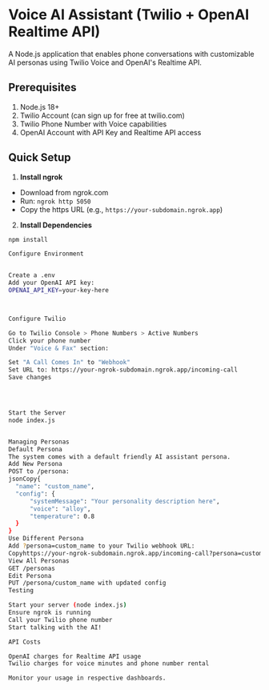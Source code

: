 # Voice AI Assistant (Twilio + OpenAI Realtime API)

A Node.js application that enables phone conversations with customizable AI personas using Twilio Voice and OpenAI's Realtime API.

## Prerequisites

1. Node.js 18+
2. Twilio Account (can sign up for free at twilio.com)
3. Twilio Phone Number with Voice capabilities 
4. OpenAI Account with API Key and Realtime API access

## Quick Setup

1. **Install ngrok**
  - Download from ngrok.com
  - Run: `ngrok http 5050`
  - Copy the https URL (e.g., `https://your-subdomain.ngrok.app`)

2. **Install Dependencies**
  ```bash
  npm install

Configure Environment


Create a .env
Add your OpenAI API key:
OPENAI_API_KEY=your-key-here



Configure Twilio

Go to Twilio Console > Phone Numbers > Active Numbers
Click your phone number
Under "Voice & Fax" section:

Set "A Call Comes In" to "Webhook"
Set URL to: https://your-ngrok-subdomain.ngrok.app/incoming-call
Save changes




Start the Server
node index.js


Managing Personas
Default Persona
The system comes with a default friendly AI assistant persona.
Add New Persona
POST to /persona:
jsonCopy{
    "name": "custom_name",
    "config": {
        "systemMessage": "Your personality description here",
        "voice": "alloy",
        "temperature": 0.8
    }
}
Use Different Persona
Add ?persona=custom_name to your Twilio webhook URL:
Copyhttps://your-ngrok-subdomain.ngrok.app/incoming-call?persona=custom_name
View All Personas
GET /personas
Edit Persona
PUT /persona/custom_name with updated config
Testing

Start your server (node index.js)
Ensure ngrok is running
Call your Twilio phone number
Start talking with the AI!

API Costs

OpenAI charges for Realtime API usage
Twilio charges for voice minutes and phone number rental

Monitor your usage in respective dashboards.